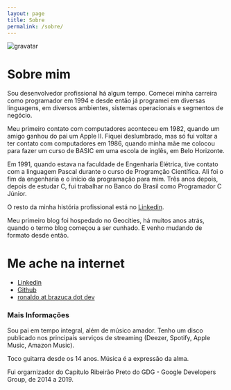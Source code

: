 ```yaml
---
layout: page
title: Sobre
permalink: /sobre/
---
```


![gravatar](https://s.gravatar.com/avatar/5c056fe27aa7e852bae7fb8bff186cee?s=300)

# Sobre mim

Sou desenvolvedor profissional há algum tempo. Comecei minha carreira
como programador em 1994 e desde então já programei em diversas
linguagens, em diversos ambientes, sistemas operacionais e segmentos
de negócio.

Meu primeiro contato com computadores aconteceu em 1982, quando um
amigo ganhou do pai um Apple II. Fiquei deslumbrado, mas só fui voltar
a ter contato com computadores em 1986, quando minha mãe me colocou
para fazer um curso de BASIC em uma escola de inglês, em Belo
Horizonte.

Em 1991, quando estava na faculdade de Engenharia Elétrica, tive
contato com a linguagem Pascal durante o curso de Programção
Científica. Ali foi o fim da engenharia e o início da programação para
mim. Três anos depois, depois de estudar C, fui trabalhar no Banco do
Brasil como Programador C Júnior.

O resto da minha história profissional está no
[Linkedin](https://www.linkedin.com/in/ronlima/).

Meu primeiro blog foi hospedado no Geocities, há muitos anos atrás,
quando o termo blog começou a ser cunhado. E venho mudando de formato
desde então.

# Me ache na internet

- [Linkedin](https://www.linkedin.com/in/ronlima/)
- [Github](https://github.com/ronflima)
- [ronaldo at brazuca dot dev](mailto:ronaldo@brazuca.dev)

### Mais Informações

Sou pai em tempo integral, além de músico amador. Tenho um disco
publicado nos principais serviços de streaming (Deezer, Spotify, Apple
Music, Amazon Music).

Toco guitarra desde os 14 anos. Música é a expressão da alma. 

Fui orgarnizador do Capítulo Ribeirão Preto do GDG - Google Developers
Group, de 2014 a 2019.
